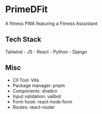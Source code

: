 # PrimeDFit 
A fitness PWA featuring a Fitness Asssistant

## Tech Stack
Tailwind - JS - React - Python - Django

## Misc
- ClI Tool: Vite
- Package manager: pnpm
- Components: shadcn
- Input validation: valibot
- Form hook: react-hook-form
- Routes: react-router